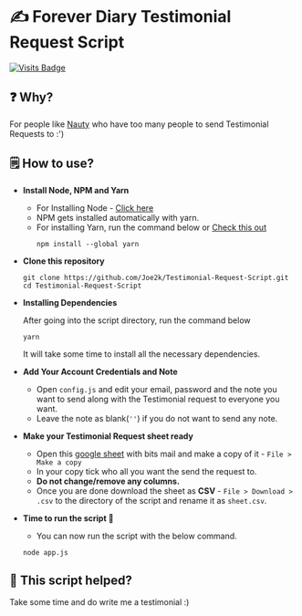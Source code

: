 # ✍️ Forever Diary Testimonial Request Script

[![Visits Badge](https://badges.pufler.dev/visits/Joe2k/Testimonial-Request-Script?color=red&style=for-the-badge)](https://github.com/Joe2k/Testimonial-Request-Script?color=blue)

## ❓ Why?

For people like [Nauty](https://github.com/nautivaish) who have too many people to send Testimonial Requests to :')

## 🗒️ How to use?

-   **Install Node, NPM and Yarn**

    -   For Installing Node - [Click here](https://nodejs.org/en/download/)
    -   NPM gets installed automatically with yarn.
    -   For installing Yarn, run the command below or [Check this out](https://classic.yarnpkg.com/lang/en/docs/install/)
        ```
        npm install --global yarn
        ```

-   **Clone this repository**

    ```
    git clone https://github.com/Joe2k/Testimonial-Request-Script.git
    cd Testimonial-Request-Script
    ```

-   **Installing Dependencies**

    After going into the script directory, run the command below

    ```
    yarn
    ```

    It will take some time to install all the necessary dependencies.

-   **Add Your Account Credentials and Note**

    -   Open `config.js` and edit your email, password and the note you want to send along with the Testimonial request to everyone you want.
    -   Leave the note as blank(`''`) if you do not want to send any note.

-   **Make your Testimonial Request sheet ready**

    -   Open this [google sheet](https://docs.google.com/spreadsheets/d/11ZS7uWx4aEG1RybVydsWnRvkpPiw3V7VRjTHnXYg54k/edit?usp=sharing) with bits mail and make a copy of it - `File > Make a copy`
    -   In your copy tick who all you want the send the request to.
    -   **Do not change/remove any columns.**
    -   Once you are done download the sheet as **CSV** - `File > Download > .csv` to the directory of the script and rename it as `sheet.csv`.

-   **Time to run the script 🥳**

    -   You can now run the script with the below command.

    ```
    node app.js
    ```

## 🤗 This script helped?

Take some time and do write me a testimonial :)
